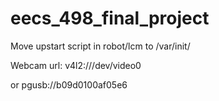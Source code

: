 eecs_498_final_project
======================
Move upstart script in robot/lcm to /var/init/

Webcam url: v4l2:///dev/video0

or pgusb://b09d0100af05e6
